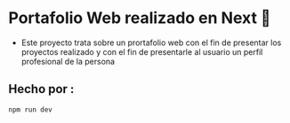 # Portafolio Web realizado en Next :rocket:
* Este proyecto trata sobre un prortafolio web con el fin de presentar los proyectos realizado y con el fin de presentarle al usuario un perfil profesional de la persona
## Hecho por : 
``npm run dev ``
  